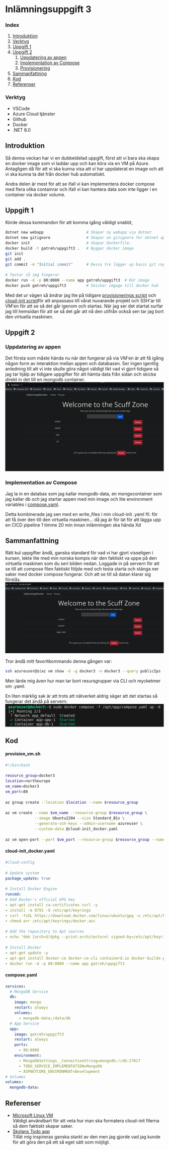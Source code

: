 # Inlämningsuppgift 3
### Index
1. [Introduktion](#introduktion)
2. [Verktyg](#verktyg)
3. [Uppgift 1](#uppgift-1)
4. [Uppgift 2](#uppgift-2)
    1. [Uppdatering av appen](#uppdatering-av-appen)
    2. [Implementation av Compose](#implementation-av-compose)
    3. [Provisionering](#provisionering)
5. [Sammanfattning](#sammanfattning)
6. [Kod](#kod)
7. [Referenser](#referenser)

### Verktyg
- VSCode
- Azure Cloud tjänster
- Github
- Docker
- .NET 8.0

## Introduktion
Så denna veckan har vi en dubbeldelad uppgift, först att vi bara ska skapa en docker image som vi laddar upp och kan köra via en VM på Azure. Antagligen då för att vi ska kunna visa att vi har uppdaterat en image och att vi ska kunna ta det från docker hub automatiskt.  

Andra delen är mest för att se ifall vi kan implementera docker compose med flera olika containrar och ifall vi kan hantera data som inte ligger i en container via docker volume.
## Uppgift 1
Körde dessa kommandon för att komma igång väldigt snabbt, 
```bash
dotnet new webapp                   # Skapar ny webapp via dotnet
dotnet new gitignore                # Skapar en gitignore for dotnet appar
docker init                         # Skapar Dockerfile.
docker build -t gatreh/uppgift3 .   # Bygger docker image
git init
git add .
git commit -m "Initial commit"      # Dessa tre lägger up basic git repo

# Testar så img fungerar
docker run -d -p 80:8080 --name app gatreh/uppgift3  # Kör image
docker push gatreh/uppgift3         # Skickar imgage till docker hub
```
Med det ur vägen så ändrar jag lite på tidigare [provisionerings script](#provision_vmsh) och [cloud-init script](#cloud-init_dockeryaml)för att anpassass till vårat nuvarande projekt och SSH'ar till  VM'en för att se så det går igenom och startas. När jag ser det startat surfar jag till hemsidan för att se så det går att nå den utifrån också sen tar jag bort den virtuella maskinen.

## Uppgift 2
### Uppdatering av appen
Det första som måste hända nu när det fungerar på via VM'en är att få igång någon form av interaktion mellan appen och databasen. Ser ingen igentlig anledning till att vi inte skulle göra något väldigt likt vad vi gjort tidigare så jag tar hjälp av tidigare uppgifter för att hämta data från sidan och skicka direkt in det till en mongodb container.
![Development finished](./db-ready.png)
### Implementation av Compose
Jag la in en databas som jag kallar mongodb-data, en mongocontainer som jag kallar db och jag startar appen med min image och lite environment variables i [compose.yaml](#composeyaml).  

Detta kombinerade jag sen med en write_files i min cloud-init .yaml fil. för att få över den till den virtuella maskinen... då jag är för lat för att lägga upp en CICD pipeline 1 timme 20 min innan inlämningen ska hända Xd
## Sammanfattning
Rätt kul uppgifter ändå, ganska standard för vad vi har gjort visseligen i kursen, lekte lite med min norska kompis när den faktiskt va uppe på den virtuella maskinen som du seri bilden nedan. Loggade in på servern för att se till att compose filen faktiskt följde med och testa starta och stänga ner saker med docker compose fungerar. Och att se till så datan klarar sig förstås.  
![On Virtual Machine](./on-vm.png)

Tror ändå mitt favoritkommando denna gången var:
```bash
ssh azureuser@$(az vm show -d -g docker3 -n docker3 --query publicIps -o tsv)
```
Men lärde mig även hur man tar bort resursgrupper via CLI och mycketmer om .yaml.  

En liten märklig sak är att trots att nätverket aldrig säger att det startas så fungerar det ändå på servern:
![Inget Nätverk](./no-network.png)
## Kod
#### provision_vm.sh
```bash
#!/bin/bash

resource_group=docker3
location=northeurope
vm_name=docker3
vm_port=80

az group create --location $location --name $resource_group

az vm create --name $vm_name --resource-group $resource_group \
             --image Ubuntu2204 --size Standard_B1s \
             --generate-ssh-keys --admin-username azureuser \
             --custom-data @cloud-init_docker.yaml

az vm open-port --port $vm_port --resource-group $resource_group --name $vm_name
```
#### cloud-init_docker.yaml
```yaml
#cloud-config

# Update system
package_update: true

# Install Docker Engine
runcmd:
# Add Docker's official GPG key
- apt-get install ca-certificates curl -y
- install -m 0755 -d /etc/apt/keyrings
- curl -fsSL https://download.docker.com/linux/ubuntu/gpg -o /etc/apt/keyrings/docker.asc
- chmod a+r /etc/apt/keyrings/docker.asc

# Add the repository to Apt sources
- echo "deb [arch=$(dpkg --print-architecture) signed-by=/etc/apt/keyrings/docker.asc] https://download.docker.com/linux/ubuntu $(. /etc/os-release && echo "$VERSION_CODENAME") stable" | tee /etc/apt/sources.list.d/docker.list > /dev/null

# Install Docker
- apt-get update -y
- apt-get install docker-ce docker-ce-cli containerd.io docker-buildx-plugin docker-compose-plugin -y
- docker run -d -p 80:8080 --name app gatreh/uppgift3
```
#### compose.yaml
```yaml
services:
  # MongoDB Service
  db:
    image: mongo
    restart: always
    volumes:
      - mongodb-data:/data/db
  # App Service
  app:
    image: gatreh/uppgift3
    restart: always
    ports:
      - 80:8080
    environment:
      - MongoDbSettings__ConnectionString=mongodb://db:27017
      - TODO_SERVICE_IMPLEMENTATION=MongoDb
      - ASPNETCORE_ENVIRONMENT=Development
# Volumes
volumes:
  mongodb-data:
```
## Referenser
- [Microsoft Linux VM](https://learn.microsoft.com/en-us/azure/virtual-machines/linux/tutorial-automate-vm-deployment)  
Väldigt användbart för att veta hur man ska formatera cloud-init filerna så dem faktiskt skapar saker.
- [Skolans Todo app](https://github.com/Campus-Molndal/ToDoApp)  
Tillät mig inspireras ganska starkt av den men jag gjorde vad jag kunde för att göra den på ett så eget sätt som möjligt.